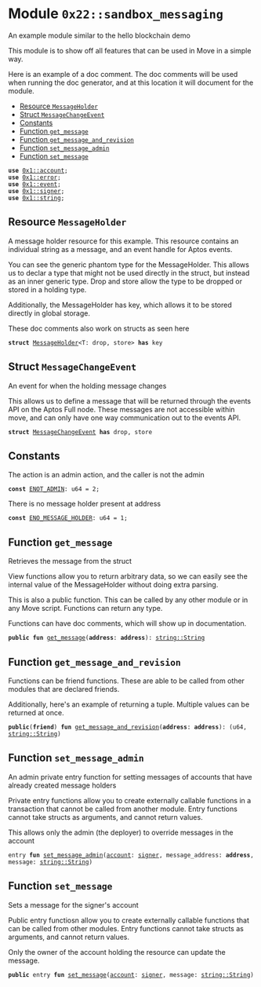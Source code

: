 
<a name="0x22_sandbox_messaging"></a>

# Module `0x22::sandbox_messaging`

An example module similar to the hello blockchain demo

This module is to show off all features that can be used in Move in a simple way.

Here is an example of a doc comment.  The doc comments will be used when running the doc generator,
and at this location it will document for the module.


-  [Resource `MessageHolder`](#0x22_sandbox_messaging_MessageHolder)
-  [Struct `MessageChangeEvent`](#0x22_sandbox_messaging_MessageChangeEvent)
-  [Constants](#@Constants_0)
-  [Function `get_message`](#0x22_sandbox_messaging_get_message)
-  [Function `get_message_and_revision`](#0x22_sandbox_messaging_get_message_and_revision)
-  [Function `set_message_admin`](#0x22_sandbox_messaging_set_message_admin)
-  [Function `set_message`](#0x22_sandbox_messaging_set_message)


<pre><code><b>use</b> <a href="../../../framework/aptos-framework/doc/account.md#0x1_account">0x1::account</a>;
<b>use</b> <a href="../../../framework/aptos-framework/../aptos-stdlib/../move-stdlib/doc/error.md#0x1_error">0x1::error</a>;
<b>use</b> <a href="../../../framework/aptos-framework/doc/event.md#0x1_event">0x1::event</a>;
<b>use</b> <a href="../../../framework/aptos-framework/../aptos-stdlib/../move-stdlib/doc/signer.md#0x1_signer">0x1::signer</a>;
<b>use</b> <a href="../../../framework/aptos-framework/../aptos-stdlib/../move-stdlib/doc/string.md#0x1_string">0x1::string</a>;
</code></pre>



<a name="0x22_sandbox_messaging_MessageHolder"></a>

## Resource `MessageHolder`

A message holder resource for this example.  This resource contains
an individual string as a message, and an event handle for Aptos events.

You can see the generic phantom type for the MessageHolder.  This allows us to declar
a type that might not be used directly in the struct, but instead as an inner
generic type.  Drop and store allow the type to be dropped or stored in a holding type.

Additionally, the MessageHolder has key, which allows it to be stored directly in global storage.

These doc comments also work on structs as seen here


<pre><code><b>struct</b> <a href="sandbox_messaging.md#0x22_sandbox_messaging_MessageHolder">MessageHolder</a>&lt;T: drop, store&gt; <b>has</b> key
</code></pre>



<a name="0x22_sandbox_messaging_MessageChangeEvent"></a>

## Struct `MessageChangeEvent`

An event for when the holding message changes

This allows us to define a message that will be returned through the events API on the Aptos Full node.
These messages are not accessible within move, and can only have one way communication out to the events
API.


<pre><code><b>struct</b> <a href="sandbox_messaging.md#0x22_sandbox_messaging_MessageChangeEvent">MessageChangeEvent</a> <b>has</b> drop, store
</code></pre>



<a name="@Constants_0"></a>

## Constants


<a name="0x22_sandbox_messaging_ENOT_ADMIN"></a>

The action is an admin action, and the caller is not the admin


<pre><code><b>const</b> <a href="sandbox_messaging.md#0x22_sandbox_messaging_ENOT_ADMIN">ENOT_ADMIN</a>: u64 = 2;
</code></pre>



<a name="0x22_sandbox_messaging_ENO_MESSAGE_HOLDER"></a>

There is no message holder present at address


<pre><code><b>const</b> <a href="sandbox_messaging.md#0x22_sandbox_messaging_ENO_MESSAGE_HOLDER">ENO_MESSAGE_HOLDER</a>: u64 = 1;
</code></pre>



<a name="0x22_sandbox_messaging_get_message"></a>

## Function `get_message`

Retrieves the message from the struct

View functions allow you to return arbitrary data, so we can easily see the internal value of the MessageHolder
without doing extra parsing.

This is also a public function.  This can be called by any other module or in any Move script.  Functions can
return any type.

Functions can have doc comments, which will show up in documentation.


<pre><code><b>public</b> <b>fun</b> <a href="sandbox_messaging.md#0x22_sandbox_messaging_get_message">get_message</a>(<b>address</b>: <b>address</b>): <a href="../../../framework/aptos-framework/../aptos-stdlib/../move-stdlib/doc/string.md#0x1_string_String">string::String</a>
</code></pre>



<a name="0x22_sandbox_messaging_get_message_and_revision"></a>

## Function `get_message_and_revision`

Functions can be friend functions.  These are able to be called from other modules that are declared friends.

Additionally, here's an example of returning a tuple.  Multiple values can be returned at once.


<pre><code><b>public</b>(<b>friend</b>) <b>fun</b> <a href="sandbox_messaging.md#0x22_sandbox_messaging_get_message_and_revision">get_message_and_revision</a>(<b>address</b>: <b>address</b>): (u64, <a href="../../../framework/aptos-framework/../aptos-stdlib/../move-stdlib/doc/string.md#0x1_string_String">string::String</a>)
</code></pre>



<a name="0x22_sandbox_messaging_set_message_admin"></a>

## Function `set_message_admin`

An admin private entry function for setting messages of accounts that have already created message holders

Private entry functions allow you to create externally callable functions in a transaction that cannot
be called from another module.  Entry functions cannot take structs as arguments, and cannot return values.

This allows only the admin (the deployer) to override messages in the account


<pre><code>entry <b>fun</b> <a href="sandbox_messaging.md#0x22_sandbox_messaging_set_message_admin">set_message_admin</a>(<a href="../../../framework/aptos-framework/doc/account.md#0x1_account">account</a>: <a href="../../../framework/aptos-framework/../aptos-stdlib/../move-stdlib/doc/signer.md#0x1_signer">signer</a>, message_address: <b>address</b>, message: <a href="../../../framework/aptos-framework/../aptos-stdlib/../move-stdlib/doc/string.md#0x1_string_String">string::String</a>)
</code></pre>



<a name="0x22_sandbox_messaging_set_message"></a>

## Function `set_message`

Sets a message for the signer's account

Public entry functiosn allow you to create externally callable functions that can be called from other modules.
Entry functions cannot take structs as arguments, and cannot return values.

Only the owner of the account holding the resource can update the message.


<pre><code><b>public</b> entry <b>fun</b> <a href="sandbox_messaging.md#0x22_sandbox_messaging_set_message">set_message</a>(<a href="../../../framework/aptos-framework/doc/account.md#0x1_account">account</a>: <a href="../../../framework/aptos-framework/../aptos-stdlib/../move-stdlib/doc/signer.md#0x1_signer">signer</a>, message: <a href="../../../framework/aptos-framework/../aptos-stdlib/../move-stdlib/doc/string.md#0x1_string_String">string::String</a>)
</code></pre>
